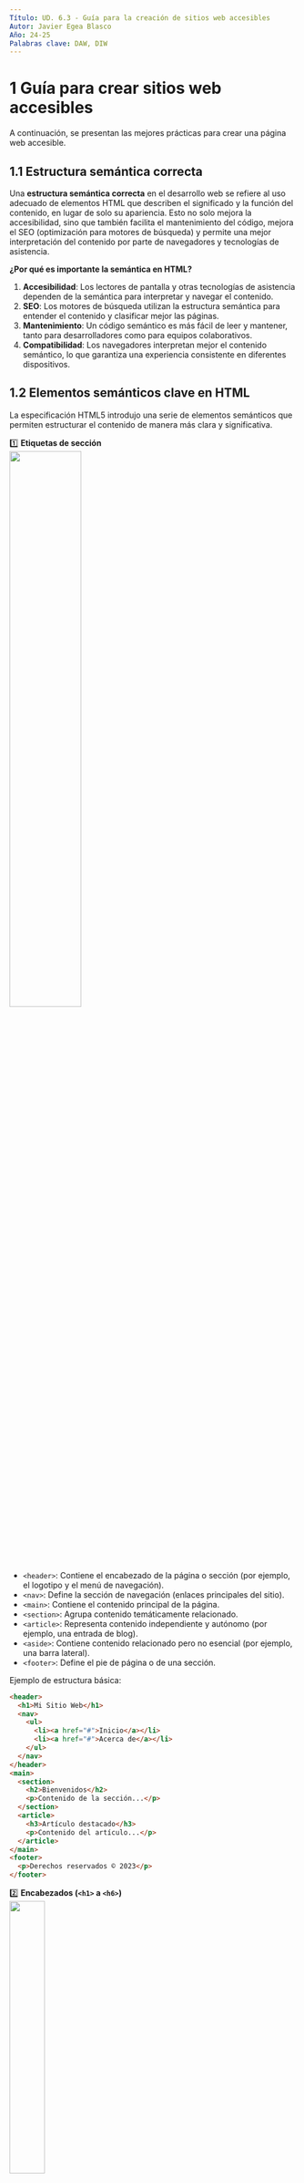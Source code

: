 ```yaml
---
Título: UD. 6.3 - Guía para la creación de sitios web accesibles
Autor: Javier Egea Blasco
Año: 24-25
Palabras clave: DAW, DIW
---
```


# 1 Guía para crear sitios web accesibles
A continuación, se presentan las mejores prácticas para crear una página web accesible.  

## 1.1 Estructura semántica correcta
Una **estructura semántica correcta** en el desarrollo web se refiere al uso adecuado de elementos HTML que describen el significado y la función del contenido, en lugar de solo su apariencia. Esto no solo mejora la accesibilidad, sino que también facilita el mantenimiento del código, mejora el SEO (optimización para motores de búsqueda) y permite una mejor interpretación del contenido por parte de navegadores y tecnologías de asistencia.

**¿Por qué es importante la semántica en HTML?**
1. **Accesibilidad**: Los lectores de pantalla y otras tecnologías de asistencia dependen de la semántica para interpretar y navegar el contenido.
2. **SEO**: Los motores de búsqueda utilizan la estructura semántica para entender el contenido y clasificar mejor las páginas.
3. **Mantenimiento**: Un código semántico es más fácil de leer y mantener, tanto para desarrolladores como para equipos colaborativos.
4. **Compatibilidad**: Los navegadores interpretan mejor el contenido semántico, lo que garantiza una experiencia consistente en diferentes dispositivos.

## 1.2 Elementos semánticos clave en HTML
La especificación HTML5 introdujo una serie de elementos semánticos que permiten estructurar el contenido de manera más clara y significativa.

:one: **Etiquetas de sección**  
<img src="https://github.com/javieregeablasco/DAW/blob/main/DIW/UT.%206%20-%20Accesibilidad%20web%20/img/BEM.png" width=50% />
   - `<header>`: Contiene el encabezado de la página o sección (por ejemplo, el logotipo y el menú de navegación).
   - `<nav>`: Define la sección de navegación (enlaces principales del sitio).
   - `<main>`: Contiene el contenido principal de la página.
   - `<section>`: Agrupa contenido temáticamente relacionado.
   - `<article>`: Representa contenido independiente y autónomo (por ejemplo, una entrada de blog).
   - `<aside>`: Contiene contenido relacionado pero no esencial (por ejemplo, una barra lateral).
   - `<footer>`: Define el pie de página o de una sección.

   Ejemplo de estructura básica:
   ```html
   <header>
     <h1>Mi Sitio Web</h1>
     <nav>
       <ul>
         <li><a href="#">Inicio</a></li>
         <li><a href="#">Acerca de</a></li>
       </ul>
     </nav>
   </header>
   <main>
     <section>
       <h2>Bienvenidos</h2>
       <p>Contenido de la sección...</p>
     </section>
     <article>
       <h3>Artículo destacado</h3>
       <p>Contenido del artículo...</p>
     </article>
   </main>
   <footer>
     <p>Derechos reservados © 2023</p>
   </footer>
   ```
  
2️⃣ **Encabezados (`<h1>` a `<h6>`)**  
<img src="https://github.com/javieregeablasco/DAW/blob/main/DIW/UT.%206%20-%20Accesibilidad%20web%20/img/headings.jpg" width=35% />
   - Definen la jerarquía del contenido. `<h1>` es el título principal, y `<h6>` es el menos importante.
   - Ejemplo:
     ```html
     <h1>Título principal</h1>
     <h2>Subtítulo</h2>
     <h3>Sección</h3>
     ```

:three: **Elementos de texto semántico**  
<img src="https://github.com/javieregeablasco/DAW/blob/main/DIW/UT.%206%20-%20Accesibilidad%20web%20/img/text%20semantic.jpg" width=35% />
   - `<p>`: Define un párrafo.
   - `<strong>`: Indica que el texto es importante (semánticamente, no solo visualmente).
   - `<em>`: Indica énfasis (cursiva semántica).
   - `<blockquote>`: Representa una cita extensa.
   - `<cite>`: Define el título de una obra (por ejemplo, un libro o película).
   - `<time>`: Representa una fecha u hora.

 :four: **Elementos multimedia**  
 <img src="https://github.com/javieregeablasco/DAW/blob/main/DIW/UT.%206%20-%20Accesibilidad%20web%20/img/mediaelements_cut.png" width=35% />
   - `<figure>` y `<figcaption>`: Se usan para agrupar imágenes, gráficos o videos con una leyenda.
   - `<img>`: Para imágenes, siempre con el atributo `alt` que describe la imagen.
   - `<audio>` y `<video>`: Para contenido multimedia.

:five: **Listas**  
<img src="https://github.com/javieregeablasco/DAW/blob/main/DIW/UT.%206%20-%20Accesibilidad%20web%20/img/listhtml.jpg" width=45% />
   - `<ul>`: Lista no ordenada.
   - `<ol>`: Lista ordenada.
   - `<li>`: Elemento de lista.
   - `<dl>`, `<dt>`, `<dd>`: Listas de definiciones.

## 1.3 Textos alternativos para imágenes y animaciones
<img src="https://github.com/javieregeablasco/DAW/blob/main/DIW/UT.%206%20-%20Accesibilidad%20web%20/img/atributo-alt.jpg"  />
Proporcionar semántica adecuada y descripciones alternativas (atributo <a href="https://html.spec.whatwg.org/multipage/images.html#alt">alt</a>) para todas las imágenes.

El atributo alt especifica un texto alternativo para navegadores que no puedan mostrar imágenes, formularios o aplicaciones. El idioma de este texto alternativo está especificado por el atributo lang.

Varios elementos no textuales (IMG, AREA, APPLET e INPUT) permiten a los autores especificar texto alternativo que sirva como contenido cuando el elemento no pueda ser representado normalmente. El especificar texto alternativo ayuda a los usuarios que no tengan terminales gráficas, a los usuarios cuyos navegadores no soporten formularios, a los usuarios con discapacidades visuales, a aquellos que utilicen sintetizadores de voz, a aquellos que hayan configurado sus agentes de usuario para no mostrar imágenes, etc.

>**Buenas prácticas de uso:**
- Semántica adecuada.
- Describir brevemente la imagen y su función.
- Si la imagen es decorativa, dejar el atributo `alt` vacío (`alt=""`).

**Ejemplo:**
- **Así no:**
```html
<img src="imagen-producto.jpg" alt="">
```
- **Así sí:**
```
<figure aria-label="Ilustración de un pájaro estilizado">
  <img src="img1.png" alt="Pájaro estilizado" class="imagen-pajaro">
  <figcaption>Esta es una ilustración artística de un pájaro estilizado, utilizada como parte del diseño visual.</figcaption>
</figure>
```
## 1.4 Contraste de colores adecuado
Asegúrarse de que el texto tenga un contraste suficiente con el fondo para facilitar la lectura.

>**Buenas prácticas de uso:**
- Usar herramientas como [WebAIM Contrast Checker](https://webaim.org/resources/contrastchecker/) para verificar el contraste.
- Seguir las pautas <a href="https://www.w3.org/WAI/standards-guidelines/wcag/es">WCAG</a> que recomiendan un ratio mínimo de 4.5:1 para texto normal y 3:1 para texto grande.

**Ejemplo:**
```css
body {
  color: #333;
  background-color: #fff;
}
```
<img src="https://github.com/javieregeablasco/DAW/blob/main/DIW/UT.%206%20-%20Accesibilidad%20web%20/img/contraste.png">

## 1.5 Navegación solamente accesible con el teclado
Asegura que los usuarios puedan navegar por el sitio utilizando solo el teclado.

>**Buenas prácticas de uso:**
- Evitar trampas de teclado (elementos que no permiten salir de ellos).
- Utilizar el atributo `tabindex` para controlar el orden de tabulación cuando sea necesario.

**Ejemplo:**
```html
<a href="#contenido-principal" tabindex="1">Ir al contenido principal</a>
```

## 1.6 Formularios accesibles
Etiquetar correctamente los campos de los formularios para que los usuarios con tecnologías de asistencia puedan interactuar con ellos.

>**Buenas prácticas de uso:**
- Usar la etiqueta `<label>` para cada campo de formulario.
- Asociar cada etiqueta con su campo mediante el atributo `for`.

**Ejemplo:**
```html
<form aria-labelledby="accessible-form" style="background-color: antiquewhite;">
  <h2 id="accessible-form">Formulario Accesible</h2>

  <label for="name">Nombre completo:</label>
  <input type="text" id="name" name="name" required aria-required="true">
  <br><br>

  <label for="email">Correo electrónico:</label>
  <input type="email" id="email" name="email" required aria-required="true">
  <br><br>

  <fieldset>
    <legend>Género:</legend>
    <input type="radio" id="male" name="gender" value="male">
    <label for="male">Masculino</label><br>

    <input type="radio" id="female" name="gender" value="female">
    <label for="female">Femenino</label><br>

    <input type="radio" id="other" name="gender" value="other">
    <label for="other">Otro</label>
  </fieldset>
  <br>
```
<img src="https://github.com/javieregeablasco/DAW/blob/main/DIW/UT.%206%20-%20Accesibilidad%20web%20/img/formulario.png">

## 1.7 Contenidos multimedia accesibles
Los elementos multimedia que tanto se utilizan en las páginas web hoy en día pueden ocasionar graves problemas de accesibilidad, ya no sólo a las personas con algún tipo de discapacidad, sino a todo el mundo en general. Al ser elementos que no son HTML requieren, en la mayoría de los casos, la instalación de un visor específico (plug-in, add-on o extensión) que sea capaz de interpretar el elemento multimedia.  

Por tanto, **como regla general**, no se debe abusar de los elementos multimedia y el diseñador de una página web se tiene que preguntar si es un elemento esencial que no se puede eliminar o sustituir por otro más accesible.

>**Buenas prácticas de uso:**
- Proporcionar subtítulos para los vídeos.
- Ofrecer transcripciones para los audios.

**Ejemplo:**
```html
<video controls>
  <source src="video.mp4" type="video/mp4">
  Tu navegador no soporta la reproducción de vídeos.
</video>
<p>Transcripción: [Descripción del contenido del vídeo]</p>
```

## 1.8 Enlaces de hipertexto
- Usar texto para el hipertexto que tenga sentido leído fuera de contexto. Por ejemplo, evitar abusar del **"pinchar aquí"**.  
- Algunos navegadores y algunos programas de ayuda que emplean las personas con discapacidad (por ejemplo, los lectores de pantalla) ofrecen al usuario la posibilidad de mostrar, normalmente en una ventana aparte, la lista de enlaces que contiene una página web. Si el texto de un enlace no tiene sentido fuera de su contexto, el enlace no tendrá sentido en esta lista de enlaces.  
- Por otro lado, si los enlaces poseen un estilo especial para resaltarlos, los usuarios suelen fijar su atención en ellos, por lo que es importante que el texto de los enlaces sea lo más claro y significativo posible.  
<img src="https://github.com/javieregeablasco/DAW/blob/main/DIW/UT.%206%20-%20Accesibilidad%20web%20/img/enlace.png">

## 1.9 Uso de ARIA (Accessible Rich Internet Applications)
Las <a href="https://developer.mozilla.org/es/docs/Web/Accessibility/ARIA/Attributes/aria-label">**WAI-ARIA** (**Web Accessibility Initiative – Accessible Rich Internet Applications**)</a> son un conjunto de atributos en HTML diseñados para mejorar la accesibilidad de aplicaciones web interactivas.

Las **ARIA** permiten que los elementos dinámicos en una página web sean comprensibles para tecnologías asistivas, como lectores de pantalla. Son especialmente útiles cuando usamos JavaScript para crear interfaces complejas con **menús desplegables, carruseles, pestañas o formularios avanzados**.  

- aria landmarks para establecer las regiones de una página.

### 1.9.1 Principales atributos de ARIA  
:one: **Roles (`role`)** → Definen la función de un elemento en la página.  
Ejemplo:  
```html
<div role="alert">¡Error! Debes completar el formulario.</div>
```
📌 El lector de pantalla interpretará este `div` como una alerta.  

---
  
:two: **Etiqueta accesible (`aria-label`)** → Proporciona una descripción accesible para un elemento que no tiene texto visible.  

Ejemplo:  
```html
<button aria-label="Cerrar ventana">❌</button>
```
📌 **Explicación**:  
- El botón solo muestra un icono (**❌**), lo que puede ser confuso para usuarios con discapacidad visual.  
- `aria-label="Cerrar ventana"` le indica al lector de pantalla su función real.

---  
 
:three: **Campo obligatorio (`aria-required`)** → Indica que un campo de formulario es obligatorio para completar el envío.  

Ejemplo:  
```html
<label for="email">Correo electrónico:</label>
<input type="email" id="email" aria-required="true">
```
📌 **Explicación**:  
- `aria-required="true"` informa a las tecnologías asistivas que este campo es obligatorio.  
- Un lector de pantalla podría anunciarlo como: **"Correo electrónico, campo obligatorio"**.  

---

4️⃣: **Estados y propiedades (`aria-*`)** → Aportan información adicional sobre el estado de los elementos.  
Ejemplo:  
```html
<button aria-expanded="false">Mostrar más</button>
```
📌 Indica que el botón aún no ha expandido su contenido.  

---

:five: **Relaciones (`aria-labelledby`, `aria-describedby`)** → Asocian elementos para dar más contexto.  
Ejemplo:  
```html
<label id="nombreLabel">Nombre:</label>
<input type="text" aria-labelledby="nombreLabel">
```
📌 El lector de pantalla sabrá que este campo de entrada está relacionado con el `label`.  

---

:six: **Estados y Propiedades (`aria-state` y `aria-property`)** → Proporcionan información sobre el estado dinámico de un elemento en la página.  

📌 **Diferencia entre estado y propiedad:**  
- **Estados (`aria-*` de estado)** → Pueden cambiar dinámicamente con la interacción del usuario.  
- **Propiedades (`aria-*` de propiedad)** → Definen características estáticas del elemento y rara vez cambian.  

**Ejemplo de un estado (`aria-expanded`)**  
```html
<button aria-expanded="false" aria-controls="menu">Menú</button>
<ul id="menu" hidden>
  <li>Opción 1</li>
  <li>Opción 2</li>
</ul>
```
📌 **Explicación:**  
- `aria-expanded="false"` indica que el menú está contraído.  
- Cuando el usuario lo abra, el valor debe cambiar dinámicamente a `"true"`.  

✅ **Ejemplos de estados (`state`):**  
- `aria-checked="true"` → Para checkboxes o radio buttons.  
- `aria-disabled="true"` → Indica que un botón o campo está deshabilitado.  
- `aria-hidden="true"` → Oculta el elemento a tecnologías asistivas.  


**Ejemplo de una propiedad (`aria-labelledby`)**  
```html
<h2 id="titulo">Instrucciones</h2>
<p aria-labelledby="titulo">Sigue los pasos para completar el formulario.</p>
```
📌 **Explicación:**  
- `aria-labelledby="titulo"` indica que el `<p>` está relacionado con el `<h2>`.  
- El lector de pantalla leerá "Instrucciones: Sigue los pasos para completar el formulario".  

✅ **Ejemplos de propiedades (`property`):**  
- `aria-labelledby` → Relaciona elementos con un título.  
- `aria-describedby` → Proporciona una descripción adicional.  
- `aria-haspopup` → Indica si un botón abre un menú, diálogo, etc.  

:seven: **Landmarks ARIA (`role` para regiones)** → Definen áreas importantes en una página web para mejorar la navegación con tecnologías asistivas.  

📌 **¿Para qué sirven?**  
Permiten que los usuarios de lectores de pantalla naveguen rápidamente entre secciones como encabezados, menús y contenido principal.  

---

**Ejemplo de landmarks ARIA en una página web**  
```html
<header role="banner">
  <h1>Mi Sitio Web</h1>
</header>

<nav role="navigation">
  <ul>
    <li><a href="#">Inicio</a></li>
    <li><a href="#">Servicios</a></li>
    <li><a href="#">Contacto</a></li>
  </ul>
</nav>

<main role="main">
  <article>
    <h2>Bienvenido</h2>
    <p>Este es el contenido principal de la página.</p>
  </article>
</main>

<aside role="complementary">
  <h3>Noticias Recientes</h3>
  <p>Últimas novedades de nuestro blog.</p>
</aside>

<footer role="contentinfo">
  <p>&copy; 2025 Mi Sitio Web</p>
</footer>
```

📌 **Explicación:**  
- `role="banner"` → Identifica la cabecera del sitio.  
- `role="navigation"` → Define el menú de navegación.  
- `role="main"` → Marca el contenido principal.  
- `role="complementary"` → Para contenido secundario (como una barra lateral).  
- `role="contentinfo"` → Especifica la información del pie de página.  

✅ **Ventajas de usar landmarks ARIA:**  
✔ Facilitan la navegación con teclas rápidas en lectores de pantalla.  
✔ Mejoran la accesibilidad sin afectar la estructura visual de la página.  
✔ Se pueden usar junto con etiquetas HTML5 (`<header>`, `<nav>`, `<main>`, etc.).  


### 1.9.2 Ejemplo de uso de ARIA en un menú desplegable  
```html
<button id="menuBtn" aria-haspopup="true" aria-expanded="false">
  Menú
</button>
<ul id="menu" role="menu" aria-hidden="true">
  <li role="menuitem">Opción 1</li>
  <li role="menuitem">Opción 2</li>
</ul>
```
  
- `aria-haspopup="true"` indica que el botón abre un menú.  
- `aria-expanded="false"` señala que el menú está cerrado.  
- `aria-hidden="true"` oculta el menú para lectores de pantalla hasta que se abra.  

### 1.9.3 ¿Cuándo usar ARIA y cuándo no?  
✔ **Usar ARIA** cuando los elementos nativos de HTML no son suficientes para describir la interacción.  
❌ **No usar ARIA innecesariamente**, ya que HTML5 ya ofrece mucha accesibilidad de forma predeterminada (por ejemplo, los `<button>` y `<input>` ya son accesibles sin ARIA).  

**Ejemplo:**  
<img src="https://github.com/javieregeablasco/DAW/blob/main/DIW/UT.%206%20-%20Accesibilidad%20web%20/img/aria.png" width=50% />



**HASTA AQUI** **revisar y aligerar**


https://developer.mozilla.org/en-US/docs/Web/Accessibility/ARIA

